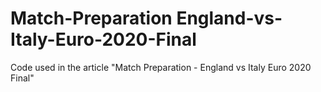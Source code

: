 # Match-Preparation England-vs-Italy-Euro-2020-Final
Code used in the article "Match Preparation - England vs Italy Euro 2020 Final"

